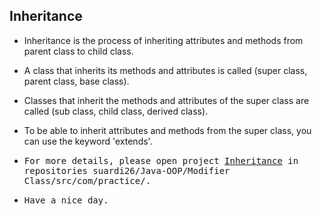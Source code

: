 ## Inheritance

- Inheritance is the process of inheriting attributes and methods from parent class to child class.
 
- A class that inherits its methods and attributes is called (super class, parent class, base class).
 
- Classes that inherit the methods and attributes of the super class are called (sub class, child class, derived class).
 
- To be able to inherit attributes and methods from the super class, you can use the keyword 'extends'.

- <samp>For more details, please open project [Inheritance](https://github.com/suardi26/Java-OOP/tree/main/Inheritance/src/com/practice) in repositories suardi26/Java-OOP/Modifier Class/src/com/practice/.</samp>

- <samp>Have a nice day.</samp>
